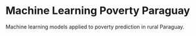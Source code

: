 # Machine Learning Poverty Paraguay

Machine learning models applied to poverty prediction in rural Paraguay.
